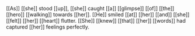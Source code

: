 [[As]] [[she]] stood [[up]], [[she]] caught [[a]] [[glimpse]] [[of]] [[the]] [[hero]] [[walking]] towards [[her]]. [[He]] smiled [[at]] [[her]] [[and]] [[she]] [[felt]] [[her]] [[heart]] flutter. [[She]] [[knew]] [[that]] [[her]] [[words]] had captured [[her]] feelings perfectly.